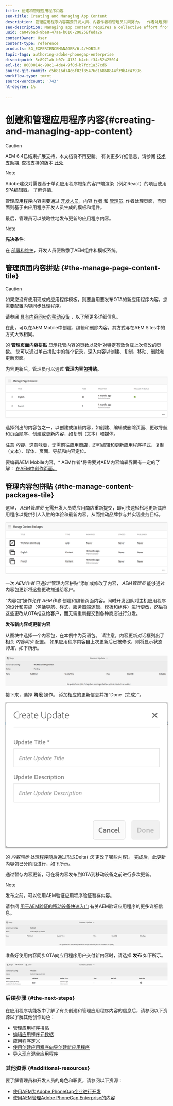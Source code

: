 ```yaml
---
title: 创建和管理应用程序内容
seo-title: Creating and Managing App Content
description: 管理应用程序内容需要开发人员、内容作者和管理员共同努力。  作者处理页面，而页面则基于由应用程序开发人员生成的模板和组件。
seo-description: Managing app content requires a collective effort from developers, content authors and administrators.  Authors manipulate pages, which are in turn based off of templates and components generated by app developers.
uuid: ca049bad-9be8-47aa-b010-298258feda26
contentOwner: User
content-type: reference
products: SG_EXPERIENCEMANAGER/6.4/MOBILE
topic-tags: authoring-adobe-phonegap-enterprise
discoiquuid: 5c8971ab-b07c-4131-b4cb-f34c52425014
exl-id: 8000014c-98c1-4de4-9f0d-b7fdc1a37cd6
source-git-commit: c5b816d74c6f02f85476d16868844f39b4c47996
workflow-type: tm+mt
source-wordcount: '743'
ht-degree: 1%

---
```


# 创建和管理应用程序内容{#creating-and-managing-app-content}

>[!CAUTION]
>
>AEM 6.4已结束扩展支持，本文档将不再更新。 有关更多详细信息，请参阅 [技术支助期](https://helpx.adobe.com/cn/support/programs/eol-matrix.html). 查找支持的版本 [此处](https://experienceleague.adobe.com/docs/).

>[!NOTE]
>
>Adobe建议对需要基于单页应用程序框架的客户端渲染（例如React）的项目使用SPA编辑器。 [了解详情](/help/sites-developing/spa-overview.md).

管理应用程序内容需要通过 [开发人员](#developer)，内容 [作者](#author) 和 [管理员](#administrator). 作者处理页面，而页面则基于由应用程序开发人员生成的模板和组件。

最后，管理员可以战略性地发布更新的应用程序内容。

>[!NOTE]
>
>**先决条件**:
>
>在 [部署和维护](/help/sites-deploying/deploy.md)，开发人员便熟悉了AEM组件和模板系统。

## 管理页面内容拼贴 {#the-manage-page-content-tile}

>[!CAUTION]
>
>如果您没有使用现成的应用程序模板，则要启用要发布OTA的新应用程序内容，您需要配置内容同步处理程序。
>
>请参阅 [具有内容同步的移动设备](/help/mobile/phonegap-contentsync.md) ，以了解更多详细信息。

在此，可以在AEM Mobile中创建、编辑和删除内容，其方式与在AEM Sites中的方式大致相同。

的 **管理页面内容拼贴** 显示托管内容的页数以及针对特定有效负载上次修改的页数。 您可以通过单击拼贴中的每个记录，深入内容以创建、复制、移动、删除和更新页面。

内容更新后，管理员可以通过 **管理内容包拼贴。**

![chlimage_1-161](assets/chlimage_1-161.png)

选择列出的内容包之一，以创建或编辑内容，如创建、编辑或删除页面、更改导航和页面顺序、创建或更新内容，如复制（文本）和媒体。

注意 *内容*，这意味着，无需前往应用商店，即可编辑和更新应用程序样式、复制（文本）、媒体、页面、导航和内容定位。

要编辑AEM Mobile内容，* AEM作者*将需要对AEM内容编辑界面有一定的了解： [在AEM中创作页面。](/help/sites-authoring/qg-page-authoring.md)

## 管理内容包拼贴 {#the-manage-content-packages-tile}

这里， *AEM管理员* 无需开发人员或应用商店重新提交，即可快速轻松地更新其应用程序以提供引人入胜的体验和最新内容，从而推动品牌参与并实现业务目标。

![chlimage_1-162](assets/chlimage_1-162.png)

一次 *AEM作者* 已通过“管理内容拼贴”添加或修改了内容， *AEM管理员* 能够通过内容包更新将这些更改推送给客户。

“内容包”操作允许 *AEM作者* 创建和编辑页面内容，同时开发团队对主机应用程序的设计和实施（包括导航、样式、服务器端逻辑、模板和组件）进行更改，然后将这些更改从OTA推送给客户，而无需重新提交到各种商店进行分发。

**发布新内容或更新内容**

从图块中选择一个内容包，在本例中为英语包。 请注意，内容更新对话框列出了相关 *内容同步* 配置。 如果应用程序内容自上次更新后已被修改，则将显示状态 *待定*，如下所示。

![chlimage_1-163](assets/chlimage_1-163.png)

接下来，选择 **阶段** 操作。 添加相应的更新信息并按“Done（完成）”。

![chlimage_1-164](assets/chlimage_1-164.png)

的 *内容同步* 处理程序随后通过形成Delta( *仅* 更改了哪些内容)。 完成后，此更新内容包已分阶段进行，如下所示。

通过暂存内容更新，可在将内容发布到OTA到移动设备之前进行多次更新。

>[!NOTE]
>
>发布之前，可以使用AEM验证应用程序验证暂存内容。
>
>请参阅 [用于AEM验证的移动设备快速入门](/help/mobile/phonegap-mobile-quickstart.md) 有关AEM验证应用程序的更多详细信息。

![chlimage_1-165](assets/chlimage_1-165.png)

准备好使用内容同步OTA向应用程序用户交付新内容时，请选择 **发布** 如下所示。

![chlimage_1-166](assets/chlimage_1-166.png)

### 后续步骤 {#the-next-steps}

在应用程序功能板中了解了有关创建和管理应用程序内容的信息后，请参阅以下资源以了解其他创作角色：

* [管理应用程序拼贴](/help/mobile/phonegap-app-details-tile.md)
* [编辑应用程序元数据](/help/mobile/phonegap-editmetadata.md)
* [应用程序定义](/help/mobile/phonegap-app-definitions.md)
* [使用创建应用程序向导创建新应用程序](/help/mobile/phonegap-create-new-app.md)
* [导入现有混合应用程序](/help/mobile/phonegap-adding-content-to-imported-app.md)

### 其他资源 {#additional-resources}

要了解管理员和开发人员的角色和职责，请参阅以下资源：

* [使用AEM为Adobe PhoneGap企业进行开发](/help/mobile/developing-in-phonegap.md)
* [使用AEM管理Adobe PhoneGap Enterprise的内容](/help/mobile/administer-phonegap.md)
